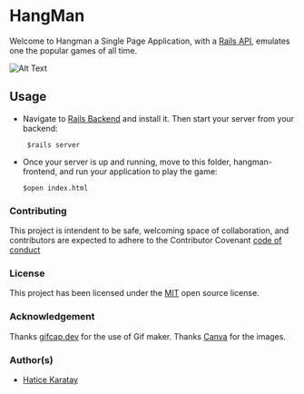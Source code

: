 # HangMan
 Welcome to Hangman a Single Page Application, with a [Rails API](https://github.com/haticekaratay/hangman-backend), emulates one the popular games of all time. 

 ![Alt Text](https://github.com/haticekaratay/gifs/blob/main/hangman.gif?raw=true)

 ## Usage
 - Navigate to [Rails Backend](https://github.com/haticekaratay/hangman-backend) and install it. Then start your server from your backend:
   ```
    $rails server
   ```
 - Once your server is up and running, move to this folder, hangman-frontend, and run your application to play the game:  
    ```
    $open index.html
    ```

### Contributing
This project is intendent to be safe, welcoming space of collaboration, and contributors are expected to adhere to the Contributor Covenant [code of conduct](https://github.com/haticekaratay/hangman-frontend/blob/main/CODE_OF_CONDUCT.md)

### License 
This project has been licensed under the [MIT](https://github.com/haticekaratay/hangman-frontend/blob/main/LICENSE) open source license.

### Acknowledgement
Thanks [gifcap.dev](https://github.com/joaomoreno/gifcap) for the use of Gif maker.
Thanks [Canva](https://www.canva.com/) for the images.

### Author(s)
* [Hatice Karatay](https://github.com/haticekaratay)